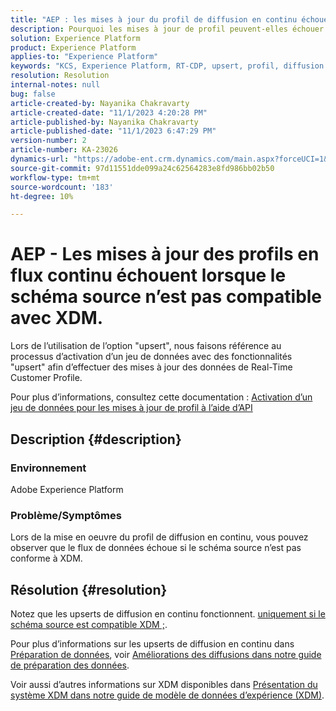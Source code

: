 ```yaml
---
title: "AEP : les mises à jour du profil de diffusion en continu échouent lorsque le schéma source n’est pas conforme à XDM"
description: Pourquoi les mises à jour de profil peuvent-elles échouer avec des schémas non compatibles avec XDM ?
solution: Experience Platform
product: Experience Platform
applies-to: "Experience Platform"
keywords: "KCS, Experience Platform, RT-CDP, upsert, profil, diffusion en continu, XDM, schéma"
resolution: Resolution
internal-notes: null
bug: false
article-created-by: Nayanika Chakravarty
article-created-date: "11/1/2023 4:20:28 PM"
article-published-by: Nayanika Chakravarty
article-published-date: "11/1/2023 6:47:29 PM"
version-number: 2
article-number: KA-23026
dynamics-url: "https://adobe-ent.crm.dynamics.com/main.aspx?forceUCI=1&pagetype=entityrecord&etn=knowledgearticle&id=1b39a28e-d278-ee11-8179-6045bd0065f9"
source-git-commit: 97d11551dde099a24c62564283e8fd986bb02b50
workflow-type: tm+mt
source-wordcount: '183'
ht-degree: 10%

---
```


# AEP - Les mises à jour des profils en flux continu échouent lorsque le schéma source n’est pas compatible avec XDM.


Lors de l’utilisation de l’option &quot;upsert&quot;, nous faisons référence au processus d’activation d’un jeu de données avec des fonctionnalités &quot;upsert&quot; afin d’effectuer des mises à jour des données de Real-Time Customer Profile.

Pour plus d’informations, consultez cette documentation : [Activation d’un jeu de données pour les mises à jour de profil à l’aide d’API](https://experienceleague.adobe.com/docs/experience-platform/catalog/datasets/enable-upsert.html)

## Description {#description}


### Environnement

Adobe Experience Platform

### Problème/Symptômes

Lors de la mise en oeuvre du profil de diffusion en continu, vous pouvez observer que le flux de données échoue si le schéma source n’est pas conforme à XDM.


## Résolution {#resolution}


Notez que les upserts de diffusion en continu fonctionnent. <u>uniquement si le schéma source est compatible XDM ;</u>.

Pour plus d’informations sur les upserts de diffusion en continu dans [Préparation de données](https://experienceleague.adobe.com/docs/experience-platform/data-prep/home.html?lang=fr), voir [Améliorations des diffusions dans notre guide de préparation des données](https://experienceleague.adobe.com/docs/experience-platform/data-prep/upserts.html).

Voir aussi d’autres informations sur XDM disponibles dans [Présentation du système XDM dans notre guide de modèle de données d’expérience (XDM)](https://experienceleague.adobe.com/docs/experience-platform/xdm/home.html?lang=fr).
